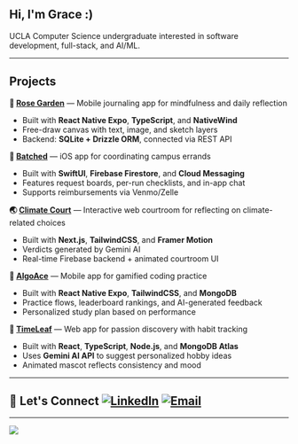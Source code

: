 ## Hi, I'm Grace :)

UCLA Computer Science undergraduate interested in software development, full-stack, and AI/ML.

---

## Projects

**🌹 [Rose Garden](https://www.figma.com/deck/9hHlFB8DoXuB5wimAQ4Do1/Rose-Garden-Demo-Slides?node-id=1-499&t=0sB4tELtDVbmQ8HN-1&scaling=min-zoom&content-scaling=fixed&page-id=0%3A1)** — Mobile journaling app for mindfulness and daily reflection  
- Built with **React Native Expo**, **TypeScript**, and **NativeWind**  
- Free-draw canvas with text, image, and sketch layers  
- Backend: **SQLite + Drizzle ORM**, connected via REST API  

**🛒 [Batched](https://github.com/graceshawyan/Batched)** — iOS app for coordinating campus errands
- Built with **SwiftUI**, **Firebase Firestore**, and **Cloud Messaging**  
- Features request boards, per-run checklists, and in-app chat  
- Supports reimbursements via Venmo/Zelle  

**🌏 [Climate Court](https://devpost.com/software/climate-court)** — Interactive web courtroom for reflecting on climate-related choices
- Built with **Next.js**, **TailwindCSS**, and **Framer Motion**  
- Verdicts generated by Gemini AI  
- Real-time Firebase backend + animated courtroom UI  

**🧠 [AlgoAce](https://www.figma.com/deck/MQmxfyodCN91iP3I8wtVVc/AlgoAce-Demo-Slides?node-id=295-1104&t=sA1drk3EH8SIEyeU-1&scaling=min-zoom&content-scaling=fixed&page-id=0%3A1)** — Mobile app for gamified coding practice
- Built with **React Native Expo**, **TailwindCSS**, and **MongoDB**  
- Practice flows, leaderboard rankings, and AI-generated feedback  
- Personalized study plan based on performance  

**🍃 [TimeLeaf](https://devpost.com/software/time-leaf)** — Web app for passion discovery with habit tracking
- Built with **React**, **TypeScript**, **Node.js**, and **MongoDB Atlas**  
- Uses **Gemini AI API** to suggest personalized hobby ideas  
- Animated mascot reflects consistency and mood  

---

## 🔗 Let's Connect [![LinkedIn](https://img.shields.io/badge/LinkedIn-%230077B5.svg?logo=linkedin&logoColor=white)](https://linkedin.com/in/gracesyan)  [![Email](https://img.shields.io/badge/Email-D14836?logo=gmail&logoColor=white)](mailto:gracesyan@g.ucla.edu)  

---

![](https://nirzak-streak-stats.vercel.app/?user=graceshawyan&theme=graywhite&hide_border=true)

